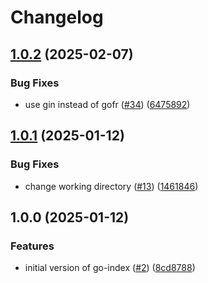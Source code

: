 # Changelog

## [1.0.2](https://github.com/mauhlik/go-index/compare/v1.0.1...v1.0.2) (2025-02-07)


### Bug Fixes

* use gin instead of gofr ([#34](https://github.com/mauhlik/go-index/issues/34)) ([6475892](https://github.com/mauhlik/go-index/commit/64758926b66569cccc07ff71b1bfc441057303a4))

## [1.0.1](https://github.com/MaUhlik-cen56998/go-index/compare/v1.0.0...v1.0.1) (2025-01-12)


### Bug Fixes

* change working directory ([#13](https://github.com/MaUhlik-cen56998/go-index/issues/13)) ([1461846](https://github.com/MaUhlik-cen56998/go-index/commit/1461846d2048fc8d4382a96b084c251f089b773f))

## 1.0.0 (2025-01-12)


### Features

* initial version of go-index ([#2](https://github.com/MaUhlik-cen56998/go-index/issues/2)) ([8cd8788](https://github.com/MaUhlik-cen56998/go-index/commit/8cd87886c43b7e0fa1a16954d58475382390050a))
